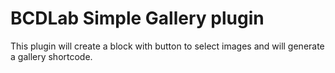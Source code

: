 # BCDLab Simple Gallery plugin

This plugin will create a block with button to select images and will generate a gallery shortcode.